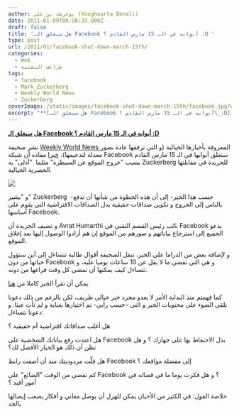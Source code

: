 ```yaml
---
author: يوغرطة بن علي (Youghourta Benali)
date: 2011-01-09T08:58:33.000Z
draft: false
title: 'هل سيغلق الـ Facebook أبوابه في الـ 15 مارس القادم ؟ :D '
type: post
url: /2011/01/facebook-shut-down-march-15th/
categories:
  - Web
  - طرائف التقنية
tags:
  - facebook
  - Mark Zuckerberg
  - Weekly World News
  - Zuckerberg
coverImage: /static/images/facebook-shut-down-march-15th/facebook.jpg?w=375&h=200
excerpt: "**[هل سيغلق الـ Facebook أبوابه في الـ 15 مارس القادم ؟\_:D](https://www.it-scoop.com/2011/01/facebook-shut-down-march-15th)**\n\nنشر صحيفة [Weekly World News ](http://en.wikipedia.org/wiki/Weekly_World_News)المعروفة بأخبارها الخيالية (و التي ترفقها عادة بصور معدلة لتدعيمها)، [خبرا](http://weeklyworldnews.com/headlines/27321/facebook-will-end-on-march-15th/) مفاده أن شبكة Facebook ستغلق أبوابها في الـ 15 مارس القادم بسبب \"خروج الموقع"
---
```

**[هل سيغلق الـ Facebook أبوابه في الـ 15 مارس القادم ؟ :D](https://www.it-scoop.com/2011/01/facebook-shut-down-march-15th)**

نشر صحيفة [Weekly World News ](http://en.wikipedia.org/wiki/Weekly_World_News)المعروفة بأخبارها الخيالية (و التي ترفقها عادة بصور معدلة لتدعيمها)، [خبرا](http://weeklyworldnews.com/headlines/27321/facebook-will-end-on-march-15th/) مفاده أن شبكة Facebook ستغلق أبوابها في الـ 15 مارس القادم بسبب "خروج الموقع عن السيطرة" مثلما  "أدلى" به Zuckerberg للجريدة في مقابلتها الحصرية الخيالية.

![](/static/images/facebook-shut-down-march-15th/facebook.jpg?w=375\&h=200)

و "يشير" Zuckerberg  -حسب هذا الخبر- إلى أن هذه الخطوة من شأنها أن تدفع بالناس إلى الخروج و تكوين صداقات حقيقية بدل الصداقات الافتراضية التي يقوم على أساسها Facebook.

و تضيف الجريدة أن Avrat Humarthi نائب رئيس القسم التقني في Facebook يدعو الجميع إلى استرجاع بياناتهم و صورهم من الموقع إن هم أرادوا الوصول إليها بعد إغلاق الموقع.

و لإضافة بعض من الدراما على الخبر، تنقل الصحيفة أقوال طالبة تتساءل إلى أين ستؤول حياتها من دون Facebook و هي التي تقضي ما لا يقل عن 10 ساعات يوميا عليه، و تتساءل كيف يمكنها أن تمضي كل وقت فراغها من دونه.

يمكن أن تقرأ الخبر كاملا من [هنا](http://weeklyworldnews.com/headlines/27321/facebook-will-end-on-march-15th/)

كما فهمتم منذ البداية الأمر لا يعدو مجرد خبر خيالي ظريف، لكن بالرغم من ذلك دعونا نلقي الضوء على محتويات الخبر و التي –حسب رأيي- تم اختيارها بعناية و لم تأت عبثا. و دعونا نتساءل:

هل أغلب صداقاتك افتراضية أم حقيقية ؟

هل اعتدت رفع بياناتك الشخصية على Facebook بدل الاحتفاظ بها على جهازك ؟ و هل تظن أن ذلك هو الخيار الأفضل لك؟

هل قلَّت مردوديتك منذ أن أضفت رابط Facebook إلى مفضلة مواقعك ؟

كم تقضي من الوقت "الضائع" على Facebook ؟ و هل فكرت يوما ما في قضائه في أمور أفيد ؟

خلاصة القول: في الكثير من الأحيان يمكن للهزل أن يوصل معاني و أفكار يصعب إيصالها بالجد

